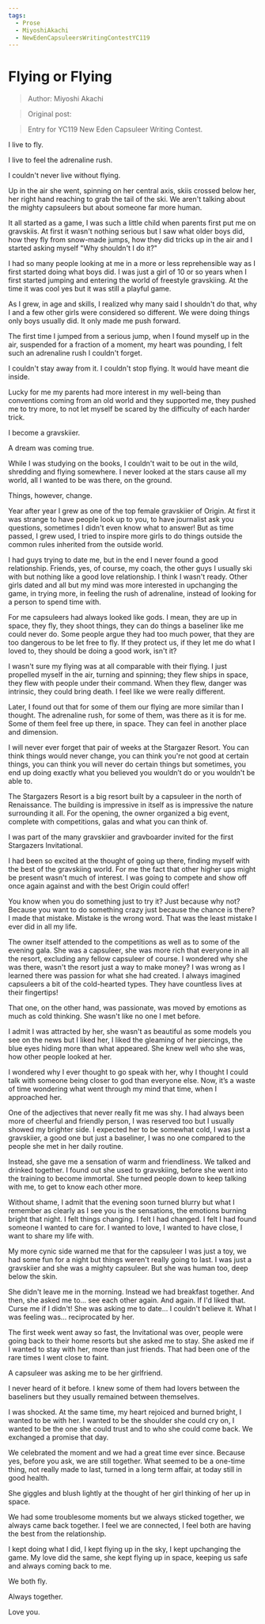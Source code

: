 ```yaml
---
tags:
  - Prose
  - MiyoshiAkachi
  - NewEdenCapsuleersWritingContestYC119
---
```


# Flying or Flying

> Author: Miyoshi Akachi

> Original post:

> Entry for YC119 New Eden Capsuleer Writing Contest.

I live to fly.

I live to feel the adrenaline rush.

I couldn't never live without flying.


Up in the air she went, spinning on her central axis, skiis crossed below her, her right hand reaching to grab the tail of the ski. We aren't talking about the mighty capsuleers but about someone far more human.


It all started as a game, I was such a little child when parents first put me on gravskiis. At first it wasn't nothing serious but I saw what older boys did, how they fly from snow-made jumps, how they did tricks up in the air and I started asking myself "Why shouldn't I do it?"

I had so many people looking at me in a more or less reprehensible way as I first started doing what boys did. I was just a girl of 10 or so years when I first started jumping and entering the world of freestyle gravskiing. At the time it was cool yes but it was still a playful game.

As I grew, in age and skills, I realized why many said I shouldn't do that, why I and a few other girls were considered so different. We were doing things only boys usually did. It only made me push forward.

The first time I jumped from a serious jump, when I found myself up in the air, suspended for a fraction of a moment, my heart was pounding, I felt such an adrenaline rush I couldn't forget.

I couldn't stay away from it. I couldn't stop flying. It would have meant die inside.

Lucky for me my parents had more interest in my well-being than conventions coming from an old world and they supported me, they pushed me to try more, to not let myself be scared by the difficulty of each harder trick.

I become a gravskiier.

A dream was coming true.

While I was studying on the books, I couldn't wait to be out in the wild, shredding and flying somewhere. I never looked at the stars cause all my world, all I wanted to be was there, on the ground.

Things, however, change.

Year after year I grew as one of the top female gravskiier of Origin. At first it was strange to have people look up to you, to have journalist ask you questions, sometimes I didn't even know what to answer! But as time passed, I grew used, I tried to inspire more girls to do things outside the common rules inherited from the outside world.

I had guys trying to date me, but in the end I never found a good relationship. Friends, yes, of course, my coach, the other guys I usually ski with but nothing like a good love relationship. I think I wasn't ready. Other girls dated and all but my mind was more interested in upchanging the game, in trying more, in feeling the rush of adrenaline, instead of looking for a person to spend time with.


For me capsuleers had always looked like gods. I mean, they are up in space, they fly, they shoot things, they can do things a baseliner like me could never do. Some people argue they had too much power, that they are too dangerous to be let free to fly. If they protect us, if they let me do what I loved to, they should be doing a good work, isn't it?

I wasn't sure my flying was at all comparable with their flying. I just propelled myself in the air, turning and spinning; they flew ships in space, they flew with people under their command. When they flew, danger was intrinsic, they could bring death. I feel like we were really different.

Later, I found out that for some of them our flying are more similar than I thought. The adrenaline rush, for some of them, was there as it is for me. Some of them feel free up there, in space. They can feel in another place and dimension.

I will never ever forget that pair of weeks at the Stargazer Resort. You can think things would never change, you can think you're not good at certain things, you can think you will never do certain things but sometimes, you end up doing exactly what you believed you wouldn’t do or you wouldn't be able to.

The Stargazers Resort is a big resort built by a capsuleer in the north of Renaissance. The building is impressive in itself as is impressive the nature surrounding it all. For the opening, the owner organized a big event, complete with competitions, galas and what you can think of.

I was part of the many gravskiier and gravboarder invited for the first Stargazers Invitational.

I had been so excited at the thought of going up there, finding myself with the best of the gravskiing world. For me the fact that other higher ups might be present wasn't much of interest. I was going to compete and show off once again against and with the best Origin could offer!

You know when you do something just to try it? Just because why not? Because you want to do something crazy just because the chance is there? I made that mistake. Mistake is the wrong word. That was the least mistake I ever did in all my life.

The owner itself attended to the competitions as well as to some of the evening gala. She was a capsuleer, she was more rich that everyone in all the resort, excluding any fellow capsuleer of course. I wondered why she was there, wasn't the resort just a way to make money? I was wrong as I learned there was passion for what she had created. I always imagined capsuleers a bit of the cold-hearted types. They have countless lives at their fingertips!

That one, on the other hand, was passionate, was moved by emotions as much as cold thinking. She wasn't like no one I met before.

I admit I was attracted by her, she wasn't as beautiful as some models you see on the news but I liked her, I liked the gleaming of her piercings, the blue eyes hiding more than what appeared. She knew well who she was, how other people looked at her.

I wondered why I ever thought to go speak with her, why I thought I could talk with someone being closer to god than everyone else. Now, it’s a waste of time wondering what went through my mind that time, when I approached her.

One of the adjectives that never really fit me was shy. I had always been more of cheerful and friendly person, I was reserved too but I usually showed my brighter side. I expected her to be somewhat cold, I was just a gravskiier, a good one but just a baseliner, I was no one compared to the people she met in her daily routine.

Instead, she gave me a sensation of warm and friendliness. We talked and drinked together. I found out she used to gravskiing, before she went into the training to become immortal. She turned people down to keep talking with me, to get to know each other more.

Without shame, I admit that the evening soon turned blurry but what I remember as clearly as I see you is the sensations, the emotions burning bright that night. I felt things changing. I felt I had changed. I felt I had found someone I wanted to care for. I wanted to love, I wanted to have close, I want to share my life with.

My more cynic side warned me that for the capsuleer I was just a toy, we had some fun for a night but things weren't really going to last. I was just a gravskiier and she was a mighty capsuleer. But she was human too, deep below the skin.

She didn't leave me in the morning. Instead we had breakfast together. And then, she asked me to... see each other again. And again. If I'd liked that. Curse me if I didn't! She was asking me to date... I couldn't believe it. What I was feeling was... reciprocated by her.

The first week went away so fast, the Invitational was over, people were going back to their home resorts but she asked me to stay. She asked me if I wanted to stay with her, more than just friends. That had been one of the rare times I went close to faint.

A capsuleer was asking me to be her girlfriend.

I never heard of it before. I knew some of them had lovers between the baseliners but they usually remained between themselves.

I was shocked. At the same time, my heart rejoiced and burned bright, I wanted to be with her. I wanted to be the shoulder she could cry on, I wanted to be the one she could trust and to who she could come back. We exchanged a promise that day.

We celebrated the moment and we had a great time ever since. Because yes, before you ask, we are still together. What seemed to be a one-time thing, not really made to last, turned in a long term affair, at today still in good health.


She giggles and blush lightly at the thought of her girl thinking of her up in space.


We had some troublesome moments but we always sticked together, we always came back together. I feel we are connected, I feel both are having the best from the relationship.

I kept doing what I did, I kept flying up in the sky, I kept upchanging the game. My love did the same, she kept flying up in space, keeping us safe and always coming back to me.

We both fly.

Always together.


Love you.